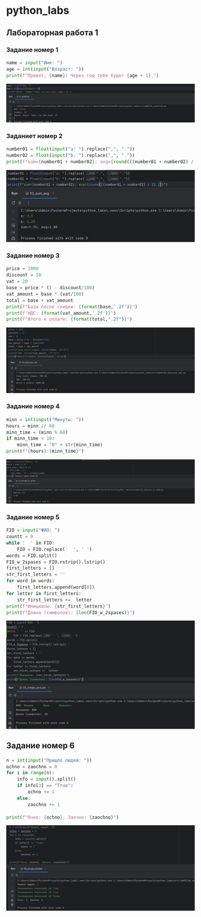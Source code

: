# python_labs

## Лабораторная работа 1

### Задание номер 1
```python
name = input("Имя: ")
age = int(input("Возраст: "))
print(f"Привет, {name}! Через год тебе будет {age + 1}.")
```
![Картинка 1](./images/lab01/01.png)

### Заданиет номер 2
```python
number01 = float(input("a: ").replace(",", "."))
number02 = float(input("b: ").replace(",", "."))
print(f"sum={number01 + number02}; avg={round(((number01 + number02) / 2),2)}")
```
![Картинка 2](./images/lab01/02.png)

### Задание номер 3
```python
price = 1000
discount = 10
vat = 20
base = price * (1 - discount/100)
vat_amount = base * (vat/100)
total = base + vat_amount
print(f"База после скидки: {format(base,'.2f')}")
print(f'НДС: {format(vat_amount,'.2f')}')
print(f"Итого к оплате: {format(total,".2f")}")
```
![Картинка 3](./images/lab01/03.png)

### Задание номер 4
```python
minn = int(input("Минуты: "))
hours = minn // 60
minn_time = (minn % 60)
if minn_time < 10:
    minn_time = "0" + str(minn_time)
print(f"{hours}:{minn_time}")
```
![Картинка 4](./images/lab01/04.png)

### Задание номер 5
```python
FIO = input("ФИО: ")
countt = 0
while '  ' in FIO:
    FIO = FIO.replace('  ', ' ')
words = FIO.split()
FIO_w_2spases = FIO.rstrip().lstrip()
first_letters = []
str_first_letters = ''
for word in words:
    first_letters.append(word[0])
for letter in first_letters:
    str_first_letters +=  letter
print(f"Инициалы: {str_first_letters}")
print(f"Длина (символов): {len(FIO_w_2spases)}")
```
![Картинка 5](./images/lab01/05.png)

## Задание номер 6
```python
n = int(input("Пришло людей: "))
ochno = zaochno = 0
for i in range(n):
    info = input().split()
    if info[3] == "True":
        ochno += 1
    else:
        zaochno += 1

print(f"Очно: {ochno}; Заочно: {zaochno}")
```
![Картинка 6](./images/lab01/06.png)
